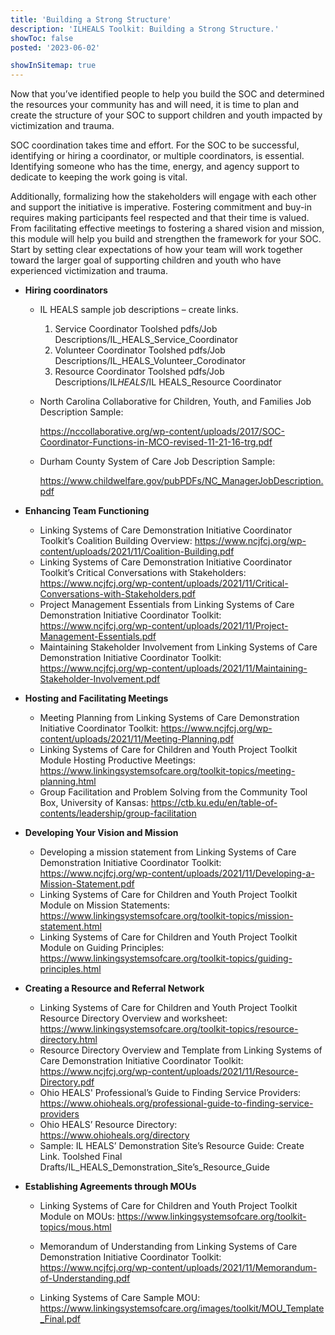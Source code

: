 ```yaml
---
title: 'Building a Strong Structure'
description: 'ILHEALS Toolkit: Building a Strong Structure.'
showToc: false
posted: '2023-06-02'

showInSitemap: true
---
```


Now that you’ve identified people to help you build the SOC and determined the resources your community has and will need, it is time to plan and create the structure of your SOC to support children and youth impacted by victimization and trauma.

SOC coordination takes time and effort. For the SOC to be successful, identifying or hiring a coordinator, or multiple coordinators, is essential. Identifying someone who has the time, energy, and agency support to dedicate to keeping the work going is vital.

Additionally, formalizing how the stakeholders will engage with each other and support the initiative is imperative. Fostering commitment and buy-in requires making participants feel respected and that their time is valued. From facilitating effective meetings to fostering a shared vision and mission, this module will help you build and strengthen the framework for your SOC. Start by setting clear expectations of how your team will work together toward the larger goal of supporting children and youth who have experienced victimization and trauma.

- **Hiring coordinators**

  - IL HEALS sample job descriptions – create links.

    1. Service Coordinator Toolshed pdfs/Job Descriptions/IL_HEALS_Service_Coordinator
    2. Volunteer Coordinator Toolshed pdfs/Job Descriptions/IL_HEALS_Volunteer_Corodinator
    3. Resource Coordinator Toolshed pdfs/Job Descriptions/IL*HEALS*/IL HEALS_Resource Coordinator

  - North Carolina Collaborative for Children, Youth, and Families Job Description Sample:

    https://nccollaborative.org/wp-content/uploads/2017/SOC-Coordinator-Functions-in-MCO-revised-11-21-16-trg.pdf

  - Durham County System of Care Job Description Sample:

    https://www.childwelfare.gov/pubPDFs/NC_ManagerJobDescription.pdf

- **Enhancing Team Functioning**

  - Linking Systems of Care Demonstration Initiative Coordinator Toolkit’s Coalition Building Overview: https://www.ncjfcj.org/wp-content/uploads/2021/11/Coalition-Building.pdf
  - Linking Systems of Care Demonstration Initiative Coordinator Toolkit’s Critical Conversations with Stakeholders: https://www.ncjfcj.org/wp-content/uploads/2021/11/Critical-Conversations-with-Stakeholders.pdf
  - Project Management Essentials from Linking Systems of Care Demonstration Initiative Coordinator Toolkit: https://www.ncjfcj.org/wp-content/uploads/2021/11/Project-Management-Essentials.pdf
  - Maintaining Stakeholder Involvement from Linking Systems of Care Demonstration Initiative Coordinator Toolkit: https://www.ncjfcj.org/wp-content/uploads/2021/11/Maintaining-Stakeholder-Involvement.pdf

- **Hosting and Facilitating Meetings**

  - Meeting Planning from Linking Systems of Care Demonstration Initiative Coordinator Toolkit: https://www.ncjfcj.org/wp-content/uploads/2021/11/Meeting-Planning.pdf
  - Linking Systems of Care for Children and Youth Project Toolkit Module Hosting Productive Meetings: https://www.linkingsystemsofcare.org/toolkit-topics/meeting-planning.html
  - Group Facilitation and Problem Solving from the Community Tool Box, University of Kansas: https://ctb.ku.edu/en/table-of-contents/leadership/group-facilitation

- **Developing Your Vision and Mission**

  - Developing a mission statement from Linking Systems of Care Demonstration Initiative Coordinator Toolkit: https://www.ncjfcj.org/wp-content/uploads/2021/11/Developing-a-Mission-Statement.pdf
  - Linking Systems of Care for Children and Youth Project Toolkit Module on Mission Statements: https://www.linkingsystemsofcare.org/toolkit-topics/mission-statement.html
  - Linking Systems of Care for Children and Youth Project Toolkit Module on Guiding Principles: https://www.linkingsystemsofcare.org/toolkit-topics/guiding-principles.html

- **Creating a Resource and Referral Network**

  - Linking Systems of Care for Children and Youth Project Toolkit Resource Directory Overview and worksheet: https://www.linkingsystemsofcare.org/toolkit-topics/resource-directory.html
  - Resource Directory Overview and Template from Linking Systems of Care Demonstration Initiative Coordinator Toolkit: https://www.ncjfcj.org/wp-content/uploads/2021/11/Resource-Directory.pdf
  - Ohio HEALS' Professional’s Guide to Finding Service Providers: https://www.ohioheals.org/professional-guide-to-finding-service-providers
  - Ohio HEALS’ Resource Directory: https://www.ohioheals.org/directory
  - Sample: IL HEALS’ Demonstration Site’s Resource Guide: Create Link. Toolshed Final Drafts/IL_HEALS_Demonstration_Site’s_Resource_Guide

- **Establishing Agreements through MOUs**

  - Linking Systems of Care for Children and Youth Project Toolkit Module on MOUs: https://www.linkingsystemsofcare.org/toolkit-topics/mous.html

  - Memorandum of Understanding from Linking Systems of Care Demonstration Initiative Coordinator Toolkit: https://www.ncjfcj.org/wp-content/uploads/2021/11/Memorandum-of-Understanding.pdf
  - Linking Systems of Care Sample MOU: https://www.linkingsystemsofcare.org/images/toolkit/MOU_Template_Final.pdf
